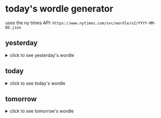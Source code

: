 # today's wordle generator

uses the ny times API: `https://www.nytimes.com/svc/wordle/v2/YYYY-MM-DD.json`

## yesterday

<details>
    <summary>click to see yesterday's wordle</summary>

    shaft

</details>

## today

<details>
    <summary>click to see today's wordle</summary>

    speck

</details>

## tomorrow

<details>
    <summary>click to see tomorrow's wordle</summary>

    cadet

</details>

